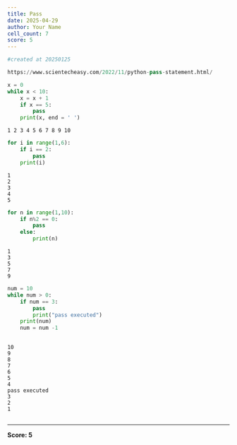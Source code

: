 ```yaml
---
title: Pass
date: 2025-04-29
author: Your Name
cell_count: 7
score: 5
---
```


```python
#created at 20250125
```


```python
https://www.scientecheasy.com/2022/11/python-pass-statement.html/
```


```python
x = 0
while x < 10:
    x = x + 1
    if x == 5:
        pass
    print(x, end = ' ')
```

    1 2 3 4 5 6 7 8 9 10 


```python
for i in range(1,6):
    if i == 2:
        pass
    print(i)
```

    1
    2
    3
    4
    5



```python
for n in range(1,10):
    if n%2 == 0:
        pass
    else:
        print(n)
```

    1
    3
    5
    7
    9



```python
num = 10
while num > 0:
    if num == 3:
        pass
        print("pass executed")
    print(num)
    num = num -1
    
```

    10
    9
    8
    7
    6
    5
    4
    pass executed
    3
    2
    1



```python

```


---
**Score: 5**